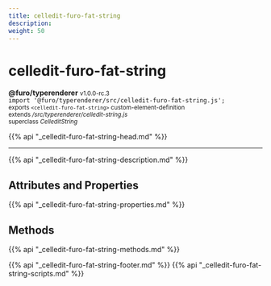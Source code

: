```yaml
---
title: celledit-furo-fat-string
description: 
weight: 50
---
```


# celledit-furo-fat-string
**@furo/typerenderer** <small>v1.0.0-rc.3</small>
<br>`import '@furo/typerenderer/src/celledit-furo-fat-string.js';`<small>
<br>exports `<celledit-furo-fat-string>` custom-element-definition
<br>extends */src/typerenderer/celledit-string.js*
<br>superclass *CelleditString*</small>

{{% api "_celledit-furo-fat-string-head.md" %}}

****



{{% api "_celledit-furo-fat-string-description.md" %}}


## Attributes and Properties
{{% api "_celledit-furo-fat-string-properties.md" %}}



## Methods
{{% api "_celledit-furo-fat-string-methods.md" %}}





{{% api "_celledit-furo-fat-string-footer.md" %}}
{{% api "_celledit-furo-fat-string-scripts.md" %}}

